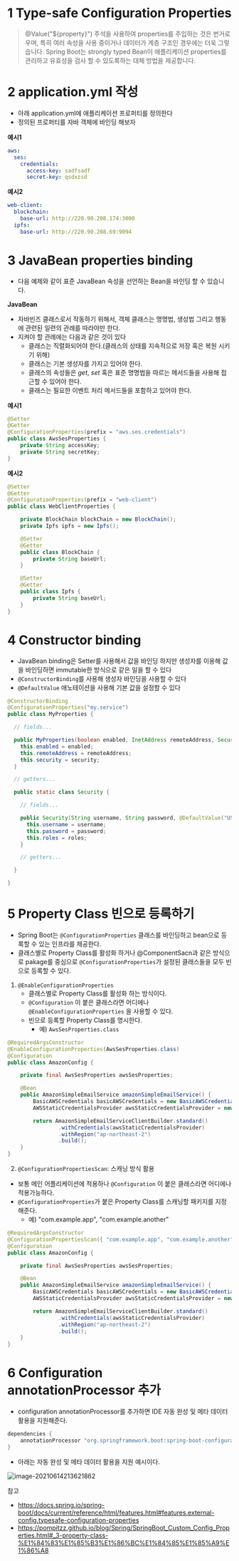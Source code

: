 # 1 Type-safe Configuration Properties

> @Value("${property}") 주석을 사용하여 properties를 주입하는 것은 번거로우며, 특히 여러 속성을 사용 중이거나 데이터가 계층 구조인 경우에는 더욱 그렇습니다. Spring Boot는 strongly typed Bean이 애플리케이션 properties를 관리하고 유효성을 검사 할 수 있도록하는 대체 방법을 제공합니다.



#  2 application.yml 작성

* 아래 application.yml에 애플리케이션 프로퍼티를 정의한다
* 정의된 프로퍼티를 자바 객체에 바인딩 해보자

**예시1**

```yml
aws:
  ses:
    credentials:
      access-key: sadfsadf
      secret-key: qsdxzsd
```

**예시2**

```yml
web-client:
  blockchain:
    base-url: http://220.90.208.174:3000
  ipfs:
    base-url: http://220.90.208.69:9094
```



# 3 JavaBean properties binding

* 다음 예제와 같이 표준 JavaBean 속성을 선언하는 Bean을 바인딩 할 수 있습니다.



**JavaBean**

* 자바빈즈 클래스로서 작동하기 위해서, 객체 클래스는 명명법, 생성법 그리고 행동에 관련된 일련의 관례를 따라야만 한다.
* 지켜야 할 관례에는 다음과 같은 것이 있다
  - 클래스는 직렬화되어야 한다.(클래스의 상태를 지속적으로 저장 혹은 복원 시키기 위해)
  - 클래스는 기본 생성자를 가지고 있어야 한다.
  - 클래스의 속성들은 *get*, *set* 혹은 표준 명명법을 따르는 메서드들을 사용해 접근할 수 있어야 한다.
  - 클래스는 필요한 이벤트 처리 메서드들을 포함하고 있어야 한다.



**예시1**

```java
@Setter
@Getter
@ConfigurationProperties(prefix = "aws.ses.credentials")
public class AwsSesProperties {
    private String accessKey;
    private String secretKey;
}
```

**예시2**

```java
@Setter
@Getter
@ConfigurationProperties(prefix = "web-client")
public class WebClientProperties {

    private BlockChain blockChain = new BlockChain();
    private Ipfs ipfs = new Ipfs();

    @Setter
    @Getter
    public class BlockChain {
        private String baseUrl;
    }

    @Setter
    @Getter
    public class Ipfs {
        private String baseUrl;
    }
}
```



# 4 Constructor binding

* JavaBean binding은 Setter를 사용해서 값을 바인딩 하지만 생성자를 이용해 값을 바인딩하면 immutable한 방식으로 같은 일을 할 수 있다
* `@ConstructorBinding`를 사용해 생성자 바인딩을 사용할 수 있다
* `@DefaultValue` 애노테이션을 사용해 기본 값을 설정할 수 있다

```java
@ConstructorBinding
@ConfigurationProperties("my.service")
public class MyProperties {

  // fields...

  public MyProperties(boolean enabled, InetAddress remoteAddress, Security security) {
    this.enabled = enabled;
    this.remoteAddress = remoteAddress;
    this.security = security;
  }

  // getters...

  public static class Security {

    // fields...

    public Security(String username, String password, @DefaultValue("USER") List<String> roles) {
      this.username = username;
      this.password = password;
      this.roles = roles;
    }

    // getters...

  }

}
```



# 5 Property Class 빈으로 등록하기

* Spring Boot는 `@ConfigurationProperties` 클래스를 바인딩하고 bean으로 등록할 수 있는 인프라를 제공한다.
* 클래스별로 Property Class를 활성화 하거나 @ComponentSacn과 같은 방식으로 pakage를 중심으로 `@ConfigurationProperties`가 설정된 클래스들을 모두 빈으로 등록할 수 있다.



1. `@EnableConfigurationProperties`
   * 클래스별로 Property Class를 활성화 하는 방식이다.
   * `@Configuration` 이 붙은 클래스라면 어디에나 `@EnableConfigurationProperties` 을 사용할 수 있다.
   * 빈으로 등록할 Property Class를 명시한다.
     * 예) `AwsSesProperties.class`

```java
@RequiredArgsConstructor
@EnableConfigurationProperties(AwsSesProperties.class)
@Configuration
public class AmazonConfig {

    private final AwsSesProperties awsSesProperties;

    @Bean
    public AmazonSimpleEmailService amazonSimpleEmailService() {
        BasicAWSCredentials basicAWSCredentials = new BasicAWSCredentials(awsSesProperties.getAccessKey(), awsSesProperties.getSecretKey());
        AWSStaticCredentialsProvider awsStaticCredentialsProvider = new AWSStaticCredentialsProvider(basicAWSCredentials);

        return AmazonSimpleEmailServiceClientBuilder.standard()
                .withCredentials(awsStaticCredentialsProvider)
                .withRegion("ap-northeast-2")
                .build();
    }
}
```



2. `@ConfigurationPropertiesScan`: 스캐닝 방식 활용

* 보통 메인 어플리케이션에 적용하나 `@Configuration` 이 붙은 클래스라면 어디에나 적용가능하다.
* `@ConfigurationProperties`가 붙은 Property Class를 스캐닝할 패키지를 지정해준다.
  * 예) "com.example.app", "com.example.another"

```java
@RequiredArgsConstructor
@ConfigurationPropertiesScan({ "com.example.app", "com.example.another" })
@Configuration
public class AmazonConfig {

    private final AwsSesProperties awsSesProperties;

    @Bean
    public AmazonSimpleEmailService amazonSimpleEmailService() {
        BasicAWSCredentials basicAWSCredentials = new BasicAWSCredentials(awsSesProperties.getAccessKey(), awsSesProperties.getSecretKey());
        AWSStaticCredentialsProvider awsStaticCredentialsProvider = new AWSStaticCredentialsProvider(basicAWSCredentials);

        return AmazonSimpleEmailServiceClientBuilder.standard()
                .withCredentials(awsStaticCredentialsProvider)
                .withRegion("ap-northeast-2")
                .build();
    }
}
```



# 6 Configuration annotationProcessor 추가

* configuration annotationProcessor를 추가하면 IDE 자동 완성 및 메타 데이터 활용을 지원해준다.

```groovy
dependencies {
    annotationProcessor "org.springframework.boot:spring-boot-configuration-processor"
}
```

* 아래는 자동 완성 및 메타 데이터 활용을 지원 예시이다.

![image-20210614213621862](./images/image-20210614213621862.png)



참고

* https://docs.spring.io/spring-boot/docs/current/reference/html/features.html#features.external-config.typesafe-configuration-properties
* https://pompitzz.github.io/blog/Spring/SpringBoot_Custom_Config_Properties.html#_3-property-class-%E1%84%83%E1%85%B3%E1%86%BC%E1%84%85%E1%85%A9%E1%86%A8